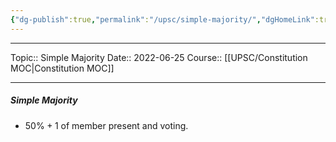 ```yaml
---
{"dg-publish":true,"permalink":"/upsc/simple-majority/","dgHomeLink":true,"dgPassFrontmatter":false}
---
```


----
Topic:: Simple Majority
Date:: 2022-06-25
Course:: [[UPSC/Constitution MOC|Constitution MOC]] 

----

##### Simple Majority 
- $50\%+1$ of member present and voting. 


